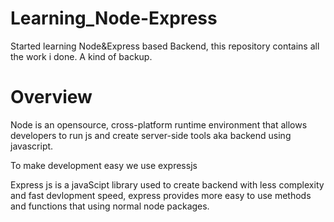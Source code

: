 # Learning_Node-Express
Started learning Node&amp;Express based Backend, this repository contains all the work i done. A kind of backup.

# Overview
Node is an opensource, cross-platform runtime environment that allows developers to run js and create server-side tools aka backend using javascript.

To make development easy we use expressjs

Express js is a javaScipt library used to create backend with less complexity and fast devlopment speed, express provides more easy to use methods and functions that using normal node packages.